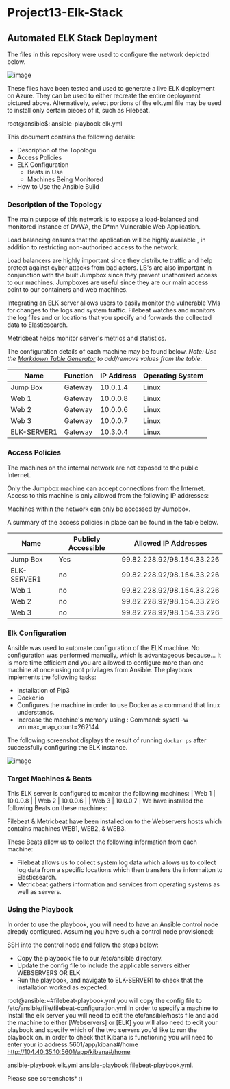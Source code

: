 # Project13-Elk-Stack
## Automated ELK Stack Deployment

The files in this repository were used to configure the network depicted below.

![image](https://user-images.githubusercontent.com/89866159/147961841-e73dd6da-f35d-4cf8-8243-a399cda4ed5f.png)

These files have been tested and used to generate a live ELK deployment on Azure. They can be used to either recreate the entire deployment pictured above. Alternatively, select portions of the elk.yml file may be used to install only certain pieces of it, such as Filebeat.

root@ansible$: ansible-playbook elk.yml

This document contains the following details:
- Description of the Topologu
- Access Policies
- ELK Configuration
  - Beats in Use
  - Machines Being Monitored
- How to Use the Ansible Build


### Description of the Topology

The main purpose of this network is to expose a load-balanced and monitored instance of DVWA, the D*mn Vulnerable Web Application.

Load balancing ensures that the application will be highly available , in addition to restricting non-authorized access to the network.

Load balancers are highly important since they distribute traffic and help protect against cyber attacks from bad actors. LB's are also important in conjunction with the built Jumpbox since they prevent unathorized access to our machines. Jumpboxes are useful since they are our main access point to our containers and web machines. 

Integrating an ELK server allows users to easily monitor the vulnerable VMs for changes to the logs and system traffic.
Filebeat watches and monitors the log files and or locations that you specify and forwards the collected data to Elasticsearch. 

Metricbeat helps monitor server's metrics and statistics. 

The configuration details of each machine may be found below.
_Note: Use the [Markdown Table Generator](http://www.tablesgenerator.com/markdown_tables) to add/remove values from the table_.

| Name     | Function | IP Address | Operating System |
|----------|----------|------------|------------------|
| Jump Box | Gateway  | 10.0.1.4  | Linux                 |
| Web 1    | Gateway  | 10.0.0.8  | Linux                 |
| Web 2    | Gateway  | 10.0.0.6  | Linux                 |
| Web 3    | Gateway  | 10.0.0.7  | Linux                 |
| ELK-SERVER1| Gateway| 10.3.0.4  | Linux                 |

### Access Policies

The machines on the internal network are not exposed to the public Internet. 

Only the Jumpbox machine can accept connections from the Internet. Access to this machine is only allowed from the following IP addresses:

Machines within the network can only be accessed by Jumpbox.

A summary of the access policies in place can be found in the table below.

| Name     | Publicly Accessible | Allowed IP Addresses |
|----------|---------------------|----------------------|
| Jump Box  | Yes                |99.82.228.92/98.154.33.226|
|ELK-SERVER1| no                |99.82.228.92/98.154.33.226|
| Web 1     | no                |99.82.228.92/98.154.33.226|
| Web 2     | no                |99.82.228.92/98.154.33.226|
| Web 3     | no                |99.82.228.92/98.154.33.226|

### Elk Configuration

Ansible was used to automate configuration of the ELK machine. No configuration was performed manually, which is advantageous because...
It is more time efficient and you are allowed to configure more than one machine at once using root privilages from Ansible. 
The playbook implements the following tasks:
 - Installation of Pip3 
 - Docker.io
 - Configures the machine in order to use Docker as a command that linux understands. 
 - Increase the machine's memory using : Command: sysctl -w vm.max_map_count=262144


The following screenshot displays the result of running `docker ps` after successfully configuring the ELK instance.

![image](https://user-images.githubusercontent.com/89866159/147965359-df54d464-5735-4892-8fa1-1b9776bf6470.png)

### Target Machines & Beats
This ELK server is configured to monitor the following machines:
| Web 1     | 10.0.0.8    |
| Web 2     | 10.0.0.6    |
| Web 3     | 10.0.0.7        |
We have installed the following Beats on these machines:

Filebeat & Metricbeat have been installed on to the Webservers hosts which contains machines WEB1, WEB2, & WEB3. 

These Beats allow us to collect the following information from each machine:
- Filebeat allows us to collect system log data which allows us to collect log data from a specific locations which then transfers the informaiton to Elasticsearch. 
- Metricbeat gathers information and services from operating systems as well as servers. 

### Using the Playbook
In order to use the playbook, you will need to have an Ansible control node already configured. Assuming you have such a control node provisioned: 

SSH into the control node and follow the steps below:
- Copy the playbook file to our /etc/ansible directory.
- Update the config file to include the applicable servers either WEBSERVERS OR ELK
- Run the playbook, and navigate to ELK-SERVER1 to check that the installation worked as expected.

root@ansible:~#filebeat-playbook.yml you will copy the config file to /etc/ansible/file/filebeat-configuration.yml
In order to specify a machine to Install the elk server you will need to edit the etc/ansible/hosts file and add the machine to either [Webservers] or [ELK] you will also need to edit your playbook and specify which of the two servers you'd like to run the playbook on. 
in order to check that Kibana is functioning you will need to enter your ip address:5601/app/kibana#/home
http://104.40.35.10:5601/app/kibana#/home

ansible-playbook elk.yml
ansible-playbook filebeat-playbook.yml. 

Please see screenshots* :) 
